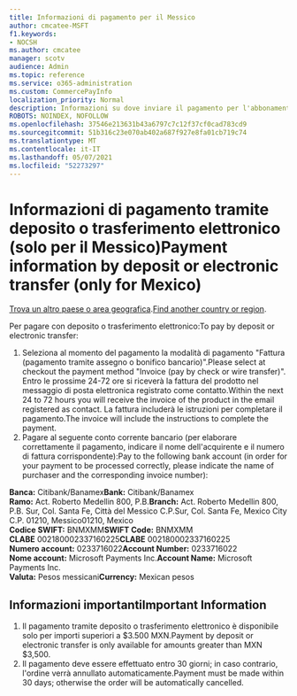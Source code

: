 ```yaml
---
title: Informazioni di pagamento per il Messico
author: cmcatee-MSFT
f1.keywords:
- NOCSH
ms.author: cmcatee
manager: scotv
audience: Admin
ms.topic: reference
ms.service: o365-administration
ms.custom: CommercePayInfo
localization_priority: Normal
description: Informazioni su dove inviare il pagamento per l'abbonamento.
ROBOTS: NOINDEX, NOFOLLOW
ms.openlocfilehash: 37546e213631b43a6797c7c12f37cf0cad783cd9
ms.sourcegitcommit: 51b316c23e070ab402a687f927e8fa01cb719c74
ms.translationtype: MT
ms.contentlocale: it-IT
ms.lasthandoff: 05/07/2021
ms.locfileid: "52273297"
---
```

# <a name="payment-information-by-deposit-or-electronic-transfer-only-for-mexico"></a><span data-ttu-id="b0f0a-103">Informazioni di pagamento tramite deposito o trasferimento elettronico (solo per il Messico)</span><span class="sxs-lookup"><span data-stu-id="b0f0a-103">Payment information by deposit or electronic transfer (only for Mexico)</span></span>

<span data-ttu-id="b0f0a-104">[Trova un altro paese o area geografica](../billing-and-payments/pay-for-your-subscription.md).</span><span class="sxs-lookup"><span data-stu-id="b0f0a-104">[Find another country or region](../billing-and-payments/pay-for-your-subscription.md).</span></span>

<span data-ttu-id="b0f0a-105">Per pagare con deposito o trasferimento elettronico:</span><span class="sxs-lookup"><span data-stu-id="b0f0a-105">To pay by deposit or electronic transfer:</span></span>

1. <span data-ttu-id="b0f0a-106">Seleziona al momento del pagamento la modalità di pagamento "Fattura (pagamento tramite assegno o bonifico bancario)".</span><span class="sxs-lookup"><span data-stu-id="b0f0a-106">Please select at checkout the payment method "Invoice (pay by check or wire transfer)".</span></span> <span data-ttu-id="b0f0a-107">Entro le prossime 24-72 ore si riceverà la fattura del prodotto nel messaggio di posta elettronica registrato come contatto.</span><span class="sxs-lookup"><span data-stu-id="b0f0a-107">Within the next 24 to 72 hours you will receive the invoice of the product in the email registered as contact.</span></span> <span data-ttu-id="b0f0a-108">La fattura includerà le istruzioni per completare il pagamento.</span><span class="sxs-lookup"><span data-stu-id="b0f0a-108">The invoice will include the instructions to complete the payment.</span></span>
2. <span data-ttu-id="b0f0a-109">Pagare al seguente conto corrente bancario (per elaborare correttamente il pagamento, indicare il nome dell'acquirente e il numero di fattura corrispondente):</span><span class="sxs-lookup"><span data-stu-id="b0f0a-109">Pay to the following bank account (in order for your payment to be processed correctly, please indicate the name of purchaser and the corresponding invoice number):</span></span>  

<span data-ttu-id="b0f0a-110">**Banca:** Citibank/Banamex</span><span class="sxs-lookup"><span data-stu-id="b0f0a-110">**Bank:** Citibank/Banamex</span></span>  
<span data-ttu-id="b0f0a-111">**Ramo:** Act. Roberto Medellin 800, P.B.</span><span class="sxs-lookup"><span data-stu-id="b0f0a-111">**Branch:** Act. Roberto Medellin 800, P.B.</span></span> <span data-ttu-id="b0f0a-112">Sur, Col. Santa Fe, Città del Messico C.P.</span><span class="sxs-lookup"><span data-stu-id="b0f0a-112">Sur, Col. Santa Fe, Mexico City C.P.</span></span> <span data-ttu-id="b0f0a-113">01210, Messico</span><span class="sxs-lookup"><span data-stu-id="b0f0a-113">01210, Mexico</span></span>  
<span data-ttu-id="b0f0a-114">**Codice SWIFT:** BNMXMM</span><span class="sxs-lookup"><span data-stu-id="b0f0a-114">**SWIFT Code:** BNMXMM</span></span>  
<span data-ttu-id="b0f0a-115">**CLABE** 002180002337160225</span><span class="sxs-lookup"><span data-stu-id="b0f0a-115">**CLABE** 002180002337160225</span></span>  
<span data-ttu-id="b0f0a-116">**Numero account:** 0233716022</span><span class="sxs-lookup"><span data-stu-id="b0f0a-116">**Account Number:** 0233716022</span></span>  
<span data-ttu-id="b0f0a-117">**Nome account:** Microsoft Payments Inc.</span><span class="sxs-lookup"><span data-stu-id="b0f0a-117">**Account Name:** Microsoft Payments Inc.</span></span>  
<span data-ttu-id="b0f0a-118">**Valuta:** Pesos messicani</span><span class="sxs-lookup"><span data-stu-id="b0f0a-118">**Currency:** Mexican pesos</span></span>

## <a name="important-information"></a><span data-ttu-id="b0f0a-119">Informazioni importanti</span><span class="sxs-lookup"><span data-stu-id="b0f0a-119">Important Information</span></span>

1. <span data-ttu-id="b0f0a-120">Il pagamento tramite deposito o trasferimento elettronico è disponibile solo per importi superiori a $3.500 MXN.</span><span class="sxs-lookup"><span data-stu-id="b0f0a-120">Payment by deposit or electronic transfer is only available for amounts greater than MXN $3,500.</span></span>
2. <span data-ttu-id="b0f0a-121">Il pagamento deve essere effettuato entro 30 giorni; in caso contrario, l'ordine verrà annullato automaticamente.</span><span class="sxs-lookup"><span data-stu-id="b0f0a-121">Payment must be made within 30 days; otherwise the order will be automatically cancelled.</span></span>
